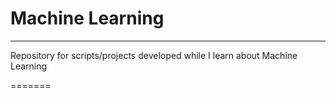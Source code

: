 Machine Learning
=========
---

Repository for scripts/projects developed while I learn about Machine Learning

    
=======
